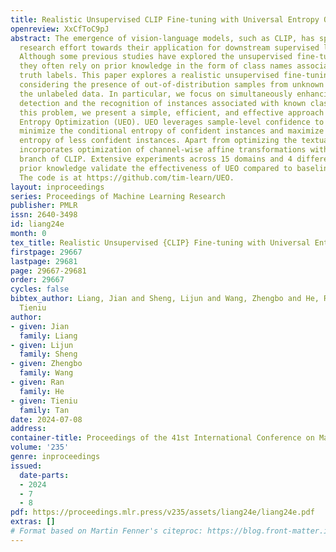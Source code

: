 ```yaml
---
title: Realistic Unsupervised CLIP Fine-tuning with Universal Entropy Optimization
openreview: XxCfToC9pJ
abstract: The emergence of vision-language models, such as CLIP, has spurred a significant
  research effort towards their application for downstream supervised learning tasks.
  Although some previous studies have explored the unsupervised fine-tuning of CLIP,
  they often rely on prior knowledge in the form of class names associated with ground
  truth labels. This paper explores a realistic unsupervised fine-tuning scenario,
  considering the presence of out-of-distribution samples from unknown classes within
  the unlabeled data. In particular, we focus on simultaneously enhancing out-of-distribution
  detection and the recognition of instances associated with known classes. To tackle
  this problem, we present a simple, efficient, and effective approach called Universal
  Entropy Optimization (UEO). UEO leverages sample-level confidence to approximately
  minimize the conditional entropy of confident instances and maximize the marginal
  entropy of less confident instances. Apart from optimizing the textual prompt, UEO
  incorporates optimization of channel-wise affine transformations within the visual
  branch of CLIP. Extensive experiments across 15 domains and 4 different types of
  prior knowledge validate the effectiveness of UEO compared to baseline methods.
  The code is at https://github.com/tim-learn/UEO.
layout: inproceedings
series: Proceedings of Machine Learning Research
publisher: PMLR
issn: 2640-3498
id: liang24e
month: 0
tex_title: Realistic Unsupervised {CLIP} Fine-tuning with Universal Entropy Optimization
firstpage: 29667
lastpage: 29681
page: 29667-29681
order: 29667
cycles: false
bibtex_author: Liang, Jian and Sheng, Lijun and Wang, Zhengbo and He, Ran and Tan,
  Tieniu
author:
- given: Jian
  family: Liang
- given: Lijun
  family: Sheng
- given: Zhengbo
  family: Wang
- given: Ran
  family: He
- given: Tieniu
  family: Tan
date: 2024-07-08
address:
container-title: Proceedings of the 41st International Conference on Machine Learning
volume: '235'
genre: inproceedings
issued:
  date-parts:
  - 2024
  - 7
  - 8
pdf: https://proceedings.mlr.press/v235/assets/liang24e/liang24e.pdf
extras: []
# Format based on Martin Fenner's citeproc: https://blog.front-matter.io/posts/citeproc-yaml-for-bibliographies/
---
```

